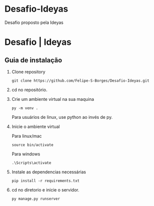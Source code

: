 # Desafio-Ideyas
Desafio proposto pela Ideyas
# Desafio | Ideyas

## Guia de instalação

1. Clone repository

    `
    git clone https://github.com/Felipe-S-Borges/Desafio-Ideyas.git
    `

2. cd no repositório.

3. Crie um ambiente virtual na sua maquina

    `
    py -m venv .
    `

   Para usuários de linux, use python ao invés de py.

4. Inicie o ambiente virtual

   Para linux/mac

    `
    source bin/activate
    `
    
    Para windows 

    `
    .\Scripts\activate
    `

5. Instale as dependencias necessárias

    `
    pip install -r requirements.txt
    `


6. cd no diretorio e inicie o servidor.

    `
    py manage.py runserver
    `
    